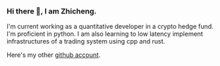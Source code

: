 ### Hi there 👋, I am Zhicheng. 

I'm current working as a quantitative developer in a crypto hedge fund. <br>
I'm proficient in python. I am also learning to low latency implement infrastructures of a trading system using cpp and rust.

Here's my other [github account](https://github.com/ZhichengTang1).
